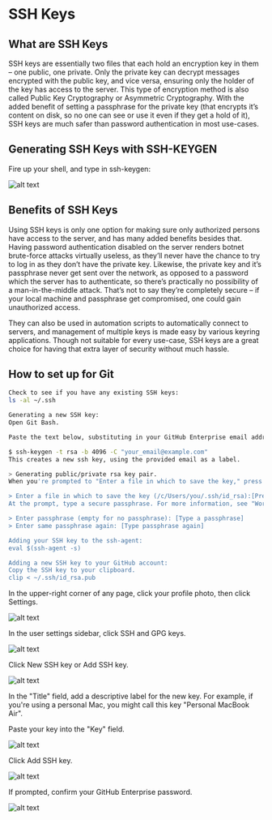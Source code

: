 # SSH Keys

## What are SSH Keys

SSH keys are essentially two files that each hold an encryption key in them – one public, one private. Only the private key can decrypt messages encrypted with the public key, and vice versa, ensuring only the holder of the key has access to the server. This type of encryption method is also called Public Key Cryptography or Asymmetric Cryptography. With the added benefit of setting a passphrase for the private key (that encrypts it’s content on disk, so no one can see or use it even if they get a hold of it), SSH keys are much safer than password authentication in most use-cases.

## Generating SSH Keys with SSH-KEYGEN

Fire up your shell, and type in ssh-keygen:

![alt text](https://blog.vpscheap.net/wp-content/uploads/2018/06/ssh_keygen.png "SSH Keygen")

## Benefits of SSH Keys

Using SSH keys is only one option for making sure only authorized persons have access to the server, and has many added benefits besides that. Having password authentication disabled on the server renders botnet brute-force attacks virtually useless, as they’ll never have the chance to try to log in as they don’t have the private key. Likewise, the private key and it’s passphrase never get sent over the network, as opposed to a password which the server has to authenticate, so there’s practically no possibility of a man-in-the-middle attack. That’s not to say they’re completely secure – if your local machine and passphrase get compromised, one could gain unauthorized access.

They can also be used in automation scripts to automatically connect to servers, and management of multiple keys is made easy by various keyring applications. Though not suitable for every use-case, SSH keys are a great choice for having that extra layer of security without much hassle.

## How to set up for Git

```bash
Check to see if you have any existing SSH keys:
ls -al ~/.ssh

Generating a new SSH key:
Open Git Bash.

Paste the text below, substituting in your GitHub Enterprise email address.

$ ssh-keygen -t rsa -b 4096 -C "your_email@example.com"
This creates a new ssh key, using the provided email as a label.

> Generating public/private rsa key pair.
When you're prompted to "Enter a file in which to save the key," press Enter. This accepts the default file location.

> Enter a file in which to save the key (/c/Users/you/.ssh/id_rsa):[Press enter]
At the prompt, type a secure passphrase. For more information, see "Working with SSH key passphrases".

> Enter passphrase (empty for no passphrase): [Type a passphrase]
> Enter same passphrase again: [Type passphrase again]

Adding your SSH key to the ssh-agent:
eval $(ssh-agent -s)

Adding a new SSH key to your GitHub account:
Copy the SSH key to your clipboard.
clip < ~/.ssh/id_rsa.pub
```

In the upper-right corner of any page, click your profile photo, then click Settings.

![alt text](https://github-images.s3.amazonaws.com/enterprise/2.16/assets/images/help/settings/userbar-account-settings.png "Settings")

In the user settings sidebar, click SSH and GPG keys.

![alt text](https://github-images.s3.amazonaws.com/enterprise/2.16/assets/images/help/settings/settings-sidebar-ssh-keys.png "SSH")

Click New SSH key or Add SSH key.

![alt text](https://github-images.s3.amazonaws.com/enterprise/2.16/assets/images/help/settings/ssh-add-ssh-key.png "New SSH")

In the "Title" field, add a descriptive label for the new key. For example, if you're using a personal Mac, you might call this key "Personal MacBook Air".

Paste your key into the "Key" field.

![alt text](https://github-images.s3.amazonaws.com/enterprise/2.16/assets/images/help/settings/ssh-key-paste.png "Paste Key")

Click Add SSH key.

![alt text](https://github-images.s3.amazonaws.com/enterprise/2.16/assets/images/help/settings/ssh-add-key.png "Add SSH Key")

If prompted, confirm your GitHub Enterprise password.

![alt text](https://github-images.s3.amazonaws.com/enterprise/2.16/assets/images/help/settings/sudo_mode_popup.png "Confirm Password")
